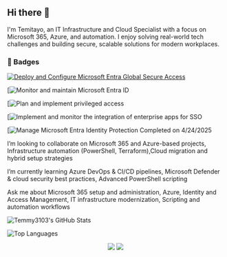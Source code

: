 ## Hi there 👋

I'm Temitayo, an IT Infrastructure and Cloud Specialist with a focus on Microsoft 365, Azure, and automation. I enjoy solving real-world tech challenges and building secure, scalable solutions for modern workplaces.

### 🏅 Badges

[![Deploy and Configure Microsoft Entra Global Secure Access](https://images.credly.com/size/110x110/images/abcdef123456/microsoft-certified-azure-fundamentals.png)](https://learn.microsoft.com/api/achievements/share/en-us/Adeosuntemitayo-4149/3AYAFACH?sharingId=5563B876E96296FC)

[![Monitor and maintain Microsoft Entra ID](https://learn.microsoft.com/api/achievements/share/en-us/Adeosuntemitayo-4149/BCG3XSQD?sharingId=5563B876E96296FC)

[![Plan and implement privileged access](https://learn.microsoft.com/api/achievements/share/en-us/Adeosuntemitayo-4149/YEMKSFAR?sharingId=5563B876E96296FC)

[![Implement and monitor the integration of enterprise apps for SSO](https://learn.microsoft.com/api/achievements/share/en-us/Adeosuntemitayo-4149/2DKTZA6V?sharingId=5563B876E96296FC)

[![Manage Microsoft Entra Identity Protection
Completed on 
4/24/2025](https://learn.microsoft.com/api/achievements/share/en-us/Adeosuntemitayo-4149/XQVMH78Y?sharingId=5563B876E96296FC)

 I’m looking to collaborate on Microsoft 365 and Azure-based projects, Infrastructure automation (PowerShell, Terraform),Cloud migration and hybrid setup strategies

  I’m currently learning Azure DevOps & CI/CD pipelines, Microsoft Defender & cloud security best practices, Advanced PowerShell scripting

Ask me about
Microsoft 365 setup and administration, Azure, Identity and Access Management, IT infrastructure modernization, Scripting and automation workflows

![Temmy3103's GitHub Stats](https://github-readme-stats.vercel.app/api?username=Temmy3103&show_icons=true&theme=tokyonight)

![Top Languages](https://github-readme-stats.vercel.app/api/top-langs/?username=Temmy3103&layout=compact&theme=tokyonight)

<p align="center">
  <img src="https://github-readme-stats.vercel.app/api?username=Temmy3103&show_icons=true&theme=tokyonight" />
  <img src="https://github-readme-stats.vercel.app/api/top-langs/?username=Temmy3103&layout=compact&theme=tokyonight" />
</p>





